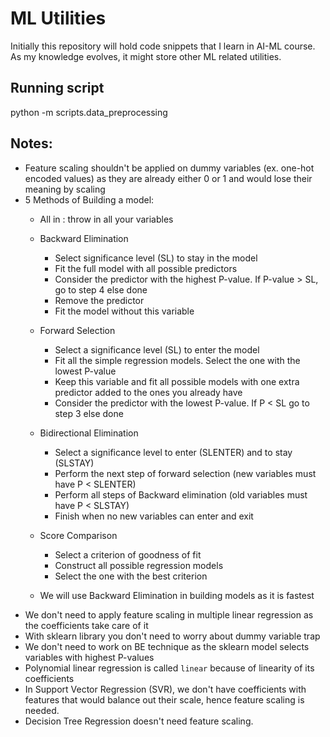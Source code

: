 # ML Utilities
Initially this repository will hold code snippets that I learn in AI-ML course. 
As my knowledge evolves, it might store other ML related utilities.

## Running script
python -m scripts.data_preprocessing

## Notes:
- Feature scaling shouldn't be applied on dummy variables (ex. one-hot encoded values) as they are already either 0 or 1 and would lose their meaning by scaling
- 5 Methods of Building a model:
    - All in : throw in all your variables
    - Backward Elimination
        - Select significance level (SL) to stay in the model
        - Fit the full model with all possible predictors
        - Consider the predictor with the highest P-value. If P-value > SL, go to step 4 else done
        - Remove the predictor
        - Fit the model without this variable
    - Forward Selection
        - Select a significance level (SL) to enter the model 
        - Fit all the simple regression models. Select the one with the lowest P-value
        - Keep this variable and fit all possible models with one extra predictor added to the ones you already have 
        - Consider the predictor with the lowest P-value. If P < SL go to step 3 else done
    - Bidirectional Elimination
        - Select a significance level to enter (SLENTER) and to stay (SLSTAY)
        - Perform the next step of forward selection (new variables must have P < SLENTER)
        - Perform all steps of Backward elimination (old variables must have P < SLSTAY)
        - Finish when no new variables can enter and exit
    - Score Comparison
        - Select a criterion of goodness of fit
        - Construct all possible regression models 
        - Select the one with the best criterion
    
    - We will use Backward Elimination in building models as it is fastest
- We don't need to apply feature scaling in multiple linear regression as the coefficients take care of it
- With sklearn library you don't need to worry about dummy variable trap 
- We don't need to work on BE technique as the sklearn model selects variables with highest P-values 
- Polynomial linear regression is called `linear` because of linearity of its coefficients
- In Support Vector Regression (SVR), we don't have coefficients with features that would balance out their scale, hence feature scaling is needed.
- Decision Tree Regression doesn't need feature scaling.